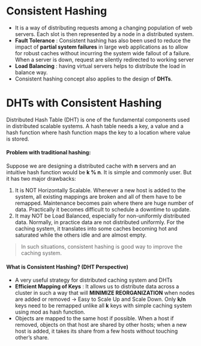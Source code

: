 # Consistent Hashing
- It is a way of distributing requests among a changing population of web servers. Each slot is then represented by a node in a distributed system.
- **Fault Tolerance** : Consistent hashing has also been used to reduce the impact of **partial system failures** in large web applications as to allow for robust caches without incurring the system wide fallout of a failure. When a server is down, request are silently redirected to working server
- **Load Balancing** : having virtual servers helps to distribute the load in balance way.
- Consistent hashing concept also applies to the design of **DHTs**.

# DHTs with Consistent Hashing
Distributed Hash Table (DHT) is one of the fundamental components used in distributed scalable systems. A hash table needs a key, a value and a hash function where hash function maps the key to a location where value is stored.
#### Problem with traditional hashing:
Suppose we are designing a distributed cache with **n** servers and an intuitive hash function would be **k % n**. It is simple and commonly user. But it has two major drawbacks:
1. It is NOT Horizontally Scalable. Whenever a new host is added to the system, all existing mappings are broken and all of them have to be remapped. Maintenance becomes pain where there are huge number of data. Practically it becomes difficult to schedule a downtime to update.
2. It may NOT be Load Balanced, especially for non-uniformly distributed data. Normally, in practice data are not distributed uniformly. For the caching system, it translates into some caches becoming hot and saturated while the others idle and are almost empty.

> In such situations, consistent hashing is good way to improve the caching system.

#### What is Consistent Hashing? (DHT Perspective)
- A very useful strategy for distributed caching system and DHTs
- **Efficient Mapping of Keys** : It allows us to distribute data across a cluster in such a way that will **MINIMIZE REORGANIZATION** when nodes are added or removed -> Easy to Scale Up and Scale Down. Only **k/n** keys need to be remapped unlike all **k** keys with simple caching system using mod as hash function.
- Objects are mapped to the same host if possible. When a host if removed, objects on that host are shared by other hosts; when a new host is added, it takes its share from a few hosts without touching other’s share.
